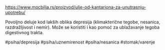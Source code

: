https://www.mocbilja.rs/proizvod/ulje-od-kantariona-za-unutrasnju-upotrebu/

Povoljno deluje kod lakših oblika depresija (klimakterične tegobe, nesanica, razdražljivost i nemir). Može se koristiti i kao pomoć za ublažavanje tegoba digestivnog trakta.

#psiha/depresija #psiha/uznemirenost #psiha/nesanica #stomak/varenje 